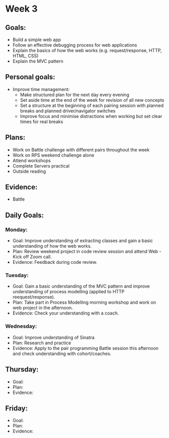 # Week 3

## Goals:
- Build a simple web app
- Follow an effective debugging process for web applications
- Explain the basics of how the web works (e.g. request/response, HTTP, HTML, CSS)
- Explain the MVC pattern

## Personal goals:
- Improve time management: 
  - Make structured plan for the next day every evening
  - Set aside time at the end of the week for revision of all new concepts
  - Set a structure at the beginning of each pairing session with planned breaks and planned driver/navigator switches
  - Improve focus and minimise distractions when working but set clear times for real breaks

## Plans:
- Work on Battle challenge with different pairs throughout the week
- Work on RPS weekend challenge alone
- Attend workshops
- Complete Servers practical
- Outside reading

## Evidence:
- Battle
  
## Daily Goals:
### Monday:
- Goal: Improve understanding of extracting classes and gain a basic understanding of how the web works.
- Plan: Review weekend project in code review session and attend Web - Kick off Zoom call.
- Evidence: Feedback during code review.

### Tuesday:
- Goal: Gain a basic understanding of the MVC pattern and improve understanding of process modelling (applied to HTTP reequest/response).
- Plan: Take part in Process Modelling morning workshop and work on web project in the afternoon.
- Evidence: Check your understanding with a coach.

### Wednesday:
- Goal: Improve understanding of Sinatra 
- Plan: Research and practice
- Evidence: Apply to the pair programming Battle session this afternoon and check understanding with cohort/coaches.

## Thursday:
- Goal: 
- Plan: 
- Evidence: 

## Friday:
- Goal: 
- Plan:
- Evidence:
